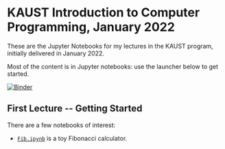 # KAUST Introduction to Computer Programming, January 2022

These are the Jupyter Notebooks for my lectures in the KAUST
program, initially delivered in January 2022.

Most of the content is in Jupyter notebooks: use the launcher below to get started.

[![Binder](https://mybinder.org/badge_logo.svg)](https://mybinder.org/v2/gh/mattoxb/kaust-sp22/HEAD)

## First Lecture -- Getting Started

There are a few notebooks of interest:
 - [`Fib.ipynb`](Fib.ipynb) is a toy Fibonacci calculator.
